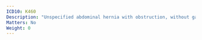 ```yaml
---
ICD10: K460
Description: "Unspecified abdominal hernia with obstruction, without gangrene"
Matters: No
Weight: 0
---
```


